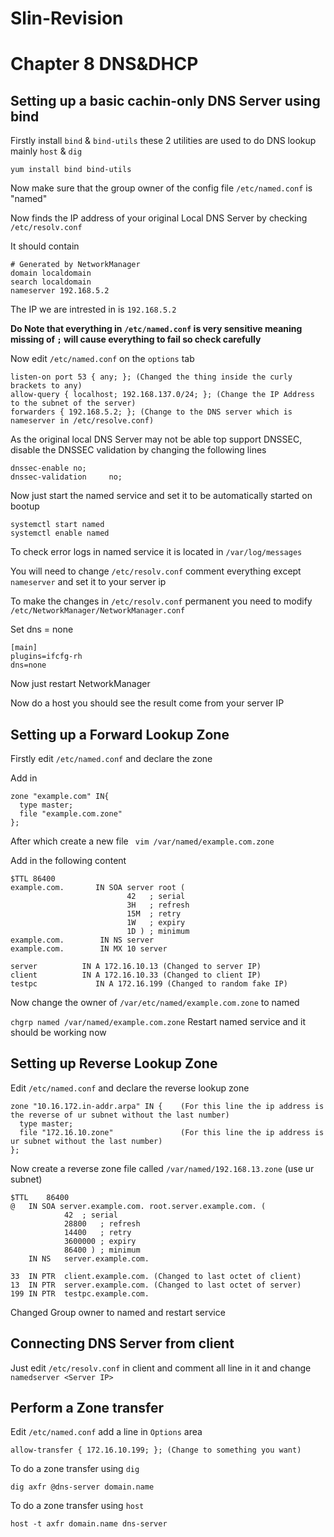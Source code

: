# Slin-Revision
# Chapter 8 DNS&DHCP

## Setting up a basic cachin-only DNS Server using bind
Firstly install `bind` & `bind-utils` these 2 utilities are used to do DNS lookup mainly `host` & `dig`
```
yum install bind bind-utils
```
Now make sure that the group owner of the config file `/etc/named.conf` is "named"

Now finds the IP address of your original Local DNS Server by checking `/etc/resolv.conf`

It should contain 
```
# Generated by NetworkManager
domain localdomain
search localdomain
nameserver 192.168.5.2
```
The IP we are intrested in is `192.168.5.2`

**Do Note that everything in `/etc/named.conf` is very sensitive meaning missing of `;` will cause everything to fail so check carefully**

Now edit `/etc/named.conf` on the `options` tab
```
listen-on port 53 { any; }; (Changed the thing inside the curly brackets to any)
allow-query { localhost; 192.168.137.0/24; }; (Change the IP Address to the subnet of the server)
forwarders { 192.168.5.2; }; (Change to the DNS server which is nameserver in /etc/resolve.conf)
```

As the original local DNS Server may not be able top support DNSSEC, disable the DNSSEC validation by changing the following lines
```
dnssec-enable no;
dnssec-validation	  no;
```
Now just start the named service and set it to be automatically started on bootup
```
systemctl start named
systemctl enable named
```
To check error logs in named service it is located in `/var/log/messages`

You will need to change `/etc/resolv.conf` comment everything except `nameserver` and set it to your server ip

To make the changes in `/etc/resolv.conf` permanent you need to modify `/etc/NetworkManager/NetworkManager.conf`

Set dns = none
```
[main]
plugins=ifcfg-rh
dns=none
```
Now just restart NetworkManager

Now do a host you should see the result come from your server IP

## Setting up a Forward Lookup Zone

Firstly edit `/etc/named.conf` and declare the zone

Add in 
```
zone "example.com" IN{
  type master;
  file "example.com.zone"
};
```
After which create a new file ` vim /var/named/example.com.zone`

Add in the following content
```
$TTL 86400
example.com.       IN SOA server root (
                          42   ; serial
                          3H   ; refresh
                          15M  ; retry
                          1W   ; expiry
                          1D ) ; minimum
example.com.     	IN NS server
example.com.		IN MX 10 server

server			IN A 172.16.10.13 (Changed to server IP)
client			IN A 172.16.10.33 (Changed to client IP)
testpc             IN A 172.16.199 (Changed to random fake IP)
```
Now change the owner of `/var/etc/named/example.com.zone` to named

`chgrp named /var/named/example.com.zone`
Restart named service and it should be working now

## Setting up Reverse Lookup Zone
Edit `/etc/named.conf` and declare the reverse lookup zone

```
zone "10.16.172.in-addr.arpa" IN {    (For this line the ip address is the reverse of ur subnet without the last number)
  type master;
  file "172.16.10.zone"               (For this line the ip address is ur subnet without the last number)
};
```
Now create a reverse zone file called `/var/named/192.168.13.zone` (use ur subnet)
```
$TTL	86400
@	IN SOA server.example.com. root.server.example.com. (
			42	; serial
			28800	; refresh
			14400	; retry
			3600000	; expiry
			86400 )	; minimum
	IN NS	server.example.com.

33	IN PTR	client.example.com. (Changed to last octet of client)
13	IN PTR	server.example.com. (Changed to last octet of server)
199	IN PTR	testpc.example.com.
```
Changed Group owner to named and restart service

## Connecting DNS Server from client 
Just edit `/etc/resolv.conf` in client and comment all line in it
and change `namedserver <Server IP>`

## Perform a Zone transfer
Edit `/etc/named.conf` add a line in `Options` area
```
allow-transfer { 172.16.10.199; }; (Change to something you want)
```
To do a zone transfer using `dig`
```
dig axfr @dns-server domain.name
```
To do a zone transfer using `host`
```
host -t axfr domain.name dns-server
```
